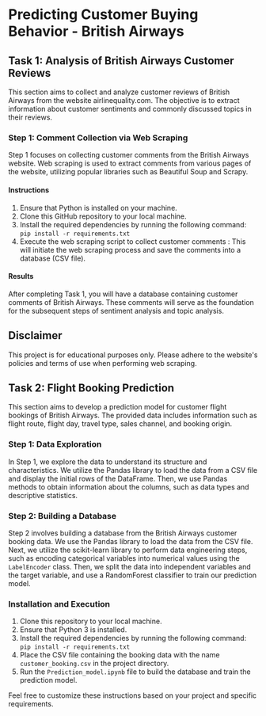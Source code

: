 # Predicting Customer Buying Behavior - British Airways

## Task 1: Analysis of British Airways Customer Reviews

This section aims to collect and analyze customer reviews of British Airways from the website airlinequality.com. The objective is to extract information about customer sentiments and commonly discussed topics in their reviews.

### Step 1: Comment Collection via Web Scraping

Step 1 focuses on collecting customer comments from the British Airways website. Web scraping is used to extract comments from various pages of the website, utilizing popular libraries such as Beautiful Soup and Scrapy.

#### Instructions

1. Ensure that Python is installed on your machine.
2. Clone this GitHub repository to your local machine.
3. Install the required dependencies by running the following command: `pip install -r requirements.txt`
4. Execute the web scraping script to collect customer comments : This will initiate the web scraping process and save the comments into a database (CSV file).

#### Results

After completing Task 1, you will have a database containing customer comments of British Airways. These comments will serve as the foundation for the subsequent steps of sentiment analysis and topic analysis.

## Disclaimer

This project is for educational purposes only. Please adhere to the website's policies and terms of use when performing web scraping.

## Task 2: Flight Booking Prediction

This section aims to develop a prediction model for customer flight bookings of British Airways. The provided data includes information such as flight route, flight day, travel type, sales channel, and booking origin.

### Step 1: Data Exploration

In Step 1, we explore the data to understand its structure and characteristics. We utilize the Pandas library to load the data from a CSV file and display the initial rows of the DataFrame. Then, we use Pandas methods to obtain information about the columns, such as data types and descriptive statistics.

### Step 2: Building a Database

Step 2 involves building a database from the British Airways customer booking data. We use the Pandas library to load the data from the CSV file. Next, we utilize the scikit-learn library to perform data engineering steps, such as encoding categorical variables into numerical values using the `LabelEncoder` class. Then, we split the data into independent variables and the target variable, and use a RandomForest classifier to train our prediction model.

### Installation and Execution

1. Clone this repository to your local machine.
2. Ensure that Python 3 is installed.
3. Install the required dependencies by running the following command: `pip install -r requirements.txt`
4. Place the CSV file containing the booking data with the name `customer_booking.csv` in the project directory.
5. Run the `Prediction_model.ipynb` file to build the database and train the prediction model.

Feel free to customize these instructions based on your project and specific requirements.